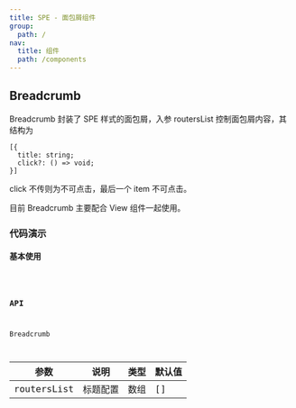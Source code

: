 ```yaml
---
title: SPE - 面包屑组件
group:
  path: /
nav:
  title: 组件
  path: /components
---
```


## Breadcrumb

Breadcrumb 封装了 SPE 样式的面包屑，入参 routersList 控制面包屑内容，其结构为

```tsx | pure
[{
  title: string;
  click?: () => void;
}]
```

click 不传则为不可点击，最后一个 item 不可点击。

目前 Breadcrumb 主要配合 View 组件一起使用。

### 代码演示

#### 基本使用

<code src="./demos/basic.tsx" iframe="200px"/>

### API

Breadcrumb

| 参数        | 说明     | 类型 | 默认值 |
| ----------- | -------- | ---- | ------ |
| routersList | 标题配置 | 数组 | []     |
